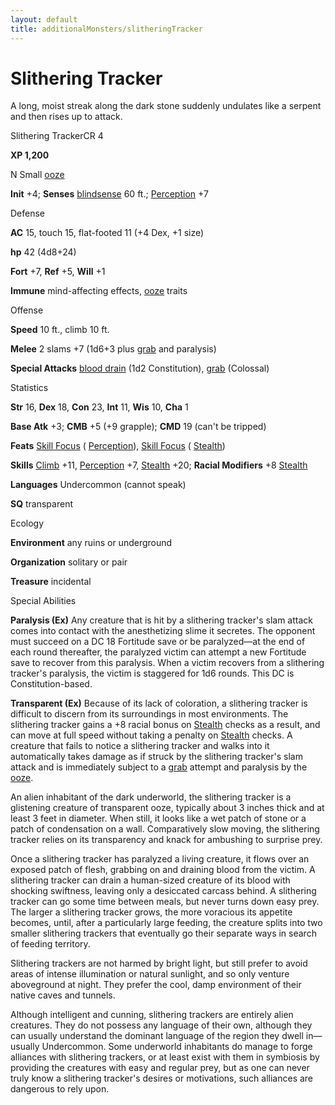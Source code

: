 ```yaml
---
layout: default
title: additionalMonsters/slitheringTracker
---
```

# Slithering Tracker

A long, moist streak along the dark stone suddenly undulates like a serpent and then rises up to attack.

Slithering TrackerCR 4

**XP 1,200**

N Small [ooze](monsters/creatureTypes#_ooze)

**Init** +4; **Senses** [blindsense](monsters/universalMonsterRules#_blindsense) 60 ft.; [Perception](additionalMonsters/../skills/perception#_perception) +7

Defense

**AC** 15, touch 15, flat-footed 11 (+4 Dex, +1 size)

**hp** 42 (4d8+24)

**Fort** +7, **Ref** +5, **Will** +1

**Immune** mind-affecting effects, [ooze](monsters/creatureTypes#_ooze) traits

Offense

**Speed** 10 ft., climb 10 ft.

**Melee** 2 slams +7 (1d6+3 plus [grab](monsters/universalMonsterRules#_grab) and paralysis)

**Special Attacks** [blood drain](monsters/universalMonsterRules#_blood-drain) (1d2 Constitution), [grab](monsters/universalMonsterRules#_grab) (Colossal)

Statistics

**Str** 16, **Dex** 18, **Con** 23, **Int** 11, **Wis** 10, **Cha** 1

**Base Atk** +3; **CMB** +5 (+9 grapple); **CMD** 19 (can't be tripped)

**Feats** [Skill Focus](additionalMonsters/../feats#_skill-focus) ( [Perception](additionalMonsters/../skills/perception#_perception)), [Skill Focus](additionalMonsters/../feats#_skill-focus) ( [Stealth](additionalMonsters/../skills/stealth#_stealth))

**Skills** [Climb](additionalMonsters/../skills/climb#_climb) +11, [Perception](additionalMonsters/../skills/perception#_perception) +7, [Stealth](additionalMonsters/../skills/stealth#_stealth) +20; **Racial Modifiers** +8 [Stealth](additionalMonsters/../skills/stealth#_stealth)

**Languages** Undercommon (cannot speak)

**SQ** transparent

Ecology

**Environment** any ruins or underground

**Organization** solitary or pair

**Treasure** incidental

Special Abilities

**Paralysis (Ex)** Any creature that is hit by a slithering tracker's slam attack comes into contact with the anesthetizing slime it secretes. The opponent must succeed on a DC 18 Fortitude save or be paralyzed—at the end of each round thereafter, the paralyzed victim can attempt a new Fortitude save to recover from this paralysis. When a victim recovers from a slithering tracker's paralysis, the victim is staggered for 1d6 rounds. This DC is Constitution-based.

**Transparent (Ex)** Because of its lack of coloration, a slithering tracker is difficult to discern from its surroundings in most environments. The slithering tracker gains a +8 racial bonus on [Stealth](additionalMonsters/../skills/stealth#_stealth) checks as a result, and can move at full speed without taking a penalty on [Stealth](additionalMonsters/../skills/stealth#_stealth) checks. A creature that fails to notice a slithering tracker and walks into it automatically takes damage as if struck by the slithering tracker's slam attack and is immediately subject to a [grab](monsters/universalMonsterRules#_grab) attempt and paralysis by the [ooze](monsters/creatureTypes#_ooze).

An alien inhabitant of the dark underworld, the slithering tracker is a glistening creature of transparent ooze, typically about 3 inches thick and at least 3 feet in diameter. When still, it looks like a wet patch of stone or a patch of condensation on a wall. Comparatively slow moving, the slithering tracker relies on its transparency and knack for ambushing to surprise prey.

Once a slithering tracker has paralyzed a living creature, it flows over an exposed patch of flesh, grabbing on and draining blood from the victim. A slithering tracker can drain a human-sized creature of its blood with shocking swiftness, leaving only a desiccated carcass behind. A slithering tracker can go some time between meals, but never turns down easy prey. The larger a slithering tracker grows, the more voracious its appetite becomes, until, after a particularly large feeding, the creature splits into two smaller slithering trackers that eventually go their separate ways in search of feeding territory.

Slithering trackers are not harmed by bright light, but still prefer to avoid areas of intense illumination or natural sunlight, and so only venture aboveground at night. They prefer the cool, damp environment of their native caves and tunnels.

Although intelligent and cunning, slithering trackers are entirely alien creatures. They do not possess any language of their own, although they can usually understand the dominant language of the region they dwell in—usually Undercommon. Some underworld inhabitants do manage to forge alliances with slithering trackers, or at least exist with them in symbiosis by providing the creatures with easy and regular prey, but as one can never truly know a slithering tracker's desires or motivations, such alliances are dangerous to rely upon.

